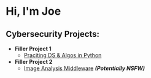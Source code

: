 <h1>Hi, I'm Joe </h1>

<h2>Cybersecurity Projects:</h2>

- <b>Filler Project 1</b>
  - [Praciting DS & Algos in Python](https://github.com/joshmadakor1/Algorithms-Practice)
- <b>Filler Project 2</b>
  - [Image Analysis Middleware](https://github.com/joshmadakor1/4chan-Image-Analysis-Middleware-C964) <b><i>(Potentially NSFW)</b></i>
